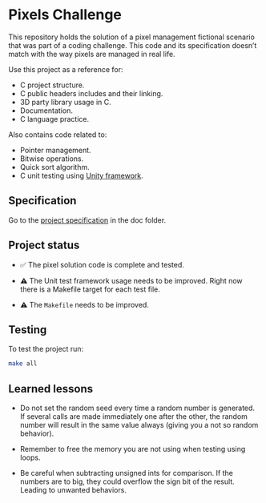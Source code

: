 # Pixels Challenge

This repository holds the solution of a pixel management fictional scenario
that was part of a coding challenge. This code and its specification doesn’t
match with the way pixels are managed in real life.

Use this project as a reference for:

* C project structure.
* C public headers includes and their linking.
* 3D party library usage in C.
* Documentation.
* C language practice.

Also contains code related to:

* Pointer management.
* Bitwise operations.
* Quick sort algorithm.
* C unit testing using [Unity framework](http://www.throwtheswitch.org/unity).


## Specification

Go to the [project specification](./doc/specification.md) in the doc folder.


## Project status

* :white_check_mark: The pixel solution code is complete and tested.

* :warning: The Unit test framework usage needs to be improved. Right now there
  is a Makefile target for each test file.

* :warning: The `Makefile` needs to be improved.


## Testing

To test the project run:

```bash
make all
```


## Learned lessons

* Do not set the random seed every time a random number is generated. If
  several calls are made immediately one after the other, the random number
  will result in the same value always (giving you a not so random behavior).

* Remember to free the memory you are not using when testing using loops.

* Be careful when subtracting unsigned ints for comparison. If the numbers are
  to big, they could overflow the sign bit of the result. Leading to unwanted
  behaviors.

